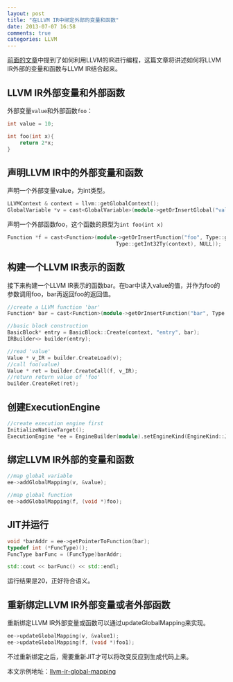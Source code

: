 ```yaml
---
layout: post
title: "在LLVM IR中绑定外部的变量和函数"
date: 2013-07-07 16:58
comments: true
categories: LLVM
---
```

[前面的文章][llvm-ir-programming]中提到了如何利用LLVM的IR进行编程，这篇文章将讲述如何将LLVM IR外部的变量和函数与LLVM IR结合起来。

## LLVM IR外部变量和外部函数
外部变量`value`和外部函数`foo`：
```cpp
int value = 10;

int foo(int x){
    return 2*x;
}
```

## 声明LLVM IR中的外部变量和函数
声明一个外部变量value，为int类型。
```cpp
LLVMContext & context = llvm::getGlobalContext();
GlobalVariable *v = cast<GlobalVariable>(module->getOrInsertGlobal("value", Type::getInt32Ty(context)));
```

声明一个外部函数foo，这个函数的原型为`int foo(int x)`
```cpp
Function *f = cast<Function>(module->getOrInsertFunction("foo", Type::getInt32Ty(context),
                                   Type::getInt32Ty(context), NULL));
```

## 构建一个LLVM IR表示的函数
接下来构建一个LLVM IR表示的函数bar。在bar中读入value的值，并作为foo的参数调用foo，bar再返回foo的返回值。
```cpp
//create a LLVM function 'bar'
Function* bar = cast<Function>(module->getOrInsertFunction("bar", Type::getInt32Ty(context),NULL));

//basic block construction
BasicBlock* entry = BasicBlock::Create(context, "entry", bar);
IRBuilder<> builder(entry);

//read 'value'
Value * v_IR = builder.CreateLoad(v);
//call foo(value)
Value * ret = builder.CreateCall(f, v_IR);
//return return value of 'foo'
builder.CreateRet(ret);
```

## 创建ExecutionEngine
```cpp
//create execution engine first
InitializeNativeTarget();
ExecutionEngine *ee = EngineBuilder(module).setEngineKind(EngineKind::JIT).create();
```

## 绑定LLVM IR外部的变量和函数
```cpp
//map global variable
ee->addGlobalMapping(v, &value);

//map global function
ee->addGlobalMapping(f, (void *)foo);
```

## JIT并运行
```cpp
void *barAddr = ee->getPointerToFunction(bar);
typedef int (*FuncType)();
FuncType barFunc = (FuncType)barAddr;

std::cout << barFunc() << std::endl;
```
运行结果是20，正好符合语义。

## 重新绑定LLVM IR外部变量或者外部函数
重新绑定LLVM IR外部变量或函数可以通过updateGlobalMapping来实现。
```cpp
ee->updateGlobalMapping(v, &value1);
ee->updateGlobalMapping(f, (void *)foo1);
```
不过重新绑定之后，需要重新JIT才可以将改变反应到生成代码上来。

本文示例地址：[llvm-ir-global-mapping](https://github.com/RichardUSTC/llvm-ir-global-mapping)

[llvm-ir-programming]: http://richardustc.github.io/blog/2013/06/programming-with-llvm-ir/
